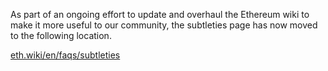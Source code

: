 As part of an ongoing effort to update and overhaul the Ethereum wiki to make it more useful to our community, the subtleties page has now moved to the following location.

[eth.wiki/en/faqs/subtleties](https://eth.wiki/en/faqs/subtleties)